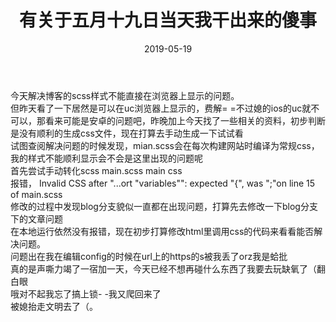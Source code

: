 ﻿---
layout: post
title: "有关于五月十九日当天我干出来的傻事"
date: 2019-05-19
excerpt: "错题集性质——有关于jekyll本地浏览以及push到git上遇到的各种问题"
notebook: true
---


今天解决博客的scss样式不能直接在浏览器上显示的问题。<br>
但昨天看了一下居然是可以在uc浏览器上显示的，费解= =不过媳的ios的uc就不可以，那看来可能是安卓的问题吧，昨晚加上今天找了一些相关的资料，初步判断是没有顺利的生成css文件，现在打算去手动生成一下试试看<br>
试图查阅解决问题的时候发现，mian.scss会在每次构建网站时编译为常规css，我的样式不能顺利显示会不会是这里出现的问题呢<br>
首先尝试手动转化scss main.scss main css<br>
报错， Invalid CSS after "...ort "variables"": expected "{", was ";"on line 15 of main.scss<br>
修改的过程中发现blog分支貌似一直都在出现问题，打算先去修改一下blog分支下的文章问题<br>
在本地运行依然没有报错，现在初步打算修改html里调用css的代码来看看能否解决问题。<br>
问题出在我在编辑config的时候在url上的https的s被我丢了orz我是蛤批<br>
真的是声嘶力竭了一宿加一天，今天已经不想再碰什么东西了我要去玩缺氧了（翻白眼<br>
哦对不起我忘了搞上锁- -我又爬回来了<br>
被媳抬走文明去了（。
